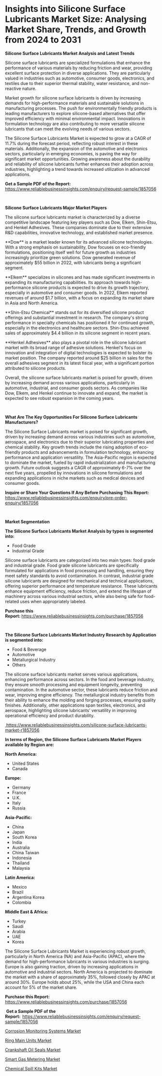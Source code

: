 <p><h1>Insights into Silicone Surface Lubricants Market Size: Analysing Market Share, Trends, and Growth from 2024 to 2031</h1></p><p><strong>Silicone Surface Lubricants Market Analysis and Latest Trends</strong></p>
<p><p>Silicone surface lubricants are specialized formulations that enhance the performance of various materials by reducing friction and wear, providing excellent surface protection in diverse applications. They are particularly valued in industries such as automotive, consumer goods, electronics, and textiles due to their superior thermal stability, water resistance, and non-reactive nature. </p><p>Market growth for silicone surface lubricants is driven by increasing demands for high-performance materials and sustainable solutions in manufacturing processes. The push for environmentally friendly products is leading manufacturers to explore silicone-based alternatives that offer improved efficiency with minimal environmental impact. Innovations in formulation technology are also contributing to more versatile silicone lubricants that can meet the evolving needs of various sectors.</p><p>The Silicone Surface Lubricants Market is expected to grow at a CAGR of 11.7% during the forecast period, reflecting robust interest in these materials. Additionally, the expansion of the automotive and electronics sectors, particularly in emerging economies, is paving the way for significant market opportunities. Growing awareness about the durability and reliability of silicone lubricants further enhances their adoption across industries, highlighting a trend towards increased utilization in advanced applications.</p></p>
<p><strong>Get a Sample PDF of the Report:&nbsp;</strong> <a href="https://www.reliablebusinessinsights.com/enquiry/request-sample/1857056?utm_campaign=1734&utm_medium=2&utm_source=Github&utm_content=ia&utm_term=20102024&utm_id=silicone-surface-lubricants">https://www.reliablebusinessinsights.com/enquiry/request-sample/1857056</a></p>
<p>&nbsp;</p>
<p><strong>Silicone Surface Lubricants Major Market Players</strong></p>
<p><p>The silicone surface lubricants market is characterized by a diverse competitive landscape featuring key players such as Dow, Elkem, Shin-Etsu, and Henkel Adhesives. These companies dominate due to their extensive R&D capabilities, innovative technology, and established market presence.</p><p>**Dow** is a market leader known for its advanced silicone technologies. With a strong emphasis on sustainability, Dow focuses on eco-friendly formulations, positioning itself well for future growth as industries increasingly prioritize green solutions. Dow generated revenue of approximately $55 billion in 2022, with lubricants being a significant segment.</p><p>**Elkem** specializes in silicones and has made significant investments in expanding its manufacturing capabilities. Its approach towards high-performance silicone products is expected to drive its growth trajectory, especially in automotive and consumer goods. In 2022, Elkem reported revenues of around $1.7 billion, with a focus on expanding its market share in Asia and North America.</p><p>**Shin-Etsu Chemical** stands out for its diversified silicone product offerings and substantial investment in research. The company's strong performance in specialty chemicals has positioned it for continued growth, especially in the electronics and healthcare sectors. Shin-Etsu achieved sales of approximately $4.4 billion in its silicone segment in recent years.</p><p>**Henkel Adhesives** also plays a pivotal role in the silicone lubricant market with its broad range of adhesive solutions. Henkel's focus on innovation and integration of digital technologies is expected to bolster its market position. The company reported around $25 billion in sales for the overall adhesives segment in its latest fiscal year, with a significant portion attributed to silicone products.</p><p>Overall, the silicone surface lubricants market is poised for growth, driven by increasing demand across various applications, particularly in automotive, industrial, and consumer goods sectors. As companies like Dow, Elkem, and Henkel continue to innovate and expand, the market is expected to see robust expansion in the coming years.</p></p>
<p>&nbsp;</p>
<p><strong>What Are The Key Opportunities For Silicone Surface Lubricants Manufacturers?</strong></p>
<p><p>The Silicone Surface Lubricants market is poised for significant growth, driven by increasing demand across various industries such as automotive, aerospace, and electronics due to their superior lubricating properties and chemical stability. Key growth trends include the rising adoption of eco-friendly products and advancements in formulation technology, enhancing performance and application versatility. The Asia-Pacific region is expected to dominate the market, fueled by rapid industrialization and manufacturing growth. Future outlook suggests a CAGR of approximately 6-7% over the next five years, propelled by innovations in silicone formulations and expanding applications in niche markets such as medical devices and consumer goods.</p></p>
<p><strong>Inquire or Share Your Questions If Any Before Purchasing This Report:</strong> <a href="https://www.reliablebusinessinsights.com/enquiry/pre-order-enquiry/1857056?utm_campaign=1734&utm_medium=2&utm_source=Github&utm_content=ia&utm_term=20102024&utm_id=silicone-surface-lubricants">https://www.reliablebusinessinsights.com/enquiry/pre-order-enquiry/1857056</a></p>
<p>&nbsp;</p>
<p><strong>Market Segmentation</strong></p>
<p><strong>The Silicone Surface Lubricants Market Analysis by types is segmented into:</strong></p>
<p><ul><li>Food Grade</li><li>Industrial Grade</li></ul></p>
<p><p>Silicone surface lubricants are categorized into two main types: food grade and industrial grade. Food grade silicone lubricants are specifically formulated for applications in food processing and handling, ensuring they meet safety standards to avoid contamination. In contrast, industrial grade silicone lubricants are designed for mechanical and technical applications, offering superior performance and temperature resistance. These lubricants enhance equipment efficiency, reduce friction, and extend the lifespan of machinery across various industrial sectors, while also being safe for food-related uses when appropriately labeled.</p></p>
<p><strong>Purchase this Report:&nbsp;</strong><a href="https://www.reliablebusinessinsights.com/purchase/1857056?utm_campaign=1734&utm_medium=2&utm_source=Github&utm_content=ia&utm_term=20102024&utm_id=silicone-surface-lubricants">https://www.reliablebusinessinsights.com/purchase/1857056</a></p>
<p>&nbsp;</p>
<p><strong>The Silicone Surface Lubricants Market Industry Research by Application is segmented into:</strong></p>
<p><ul><li>Food & Beverage</li><li>Automotive</li><li>Metallurgical Industry</li><li>Others</li></ul></p>
<p><p>The silicone surface lubricants market serves various applications, enhancing performance across sectors. In the food and beverage industry, they ensure smooth processing and equipment longevity, preventing contamination. In the automotive sector, these lubricants reduce friction and wear, improving engine efficiency. The metallurgical industry benefits from their ability to enhance the molding and forging processes, ensuring quality finishes. Additionally, other applications span textiles, electronics, and aerospace, highlighting silicone lubricants' versatility in improving operational efficiency and product durability.</p></p>
<p><a href="https://www.reliablebusinessinsights.com/silicone-surface-lubricants-market-r1857056?utm_campaign=1734&utm_medium=2&utm_source=Github&utm_content=ia&utm_term=20102024&utm_id=silicone-surface-lubricants">&nbsp;https://www.reliablebusinessinsights.com/silicone-surface-lubricants-market-r1857056</a></p>
<p><strong>In terms of Region, the Silicone Surface Lubricants Market Players available by Region are:</strong></p>
<p>
    <p> <strong> North America: </strong>
        <ul>
            <li>United States</li>
            <li>Canada</li>
        </ul>
        </p> 
    <p> <strong> Europe: </strong>
        <ul>
            <li>Germany</li>
            <li>France</li>
            <li>U.K.</li>
            <li>Italy</li>
            <li>Russia</li>
        </ul>
        </p> 
    <p> <strong> Asia-Pacific: </strong>
        <ul>
            <li>China</li>
            <li>Japan</li>
            <li>South Korea</li>
            <li>India</li>
            <li>Australia</li>
            <li>China Taiwan</li>
            <li>Indonesia</li>
            <li>Thailand</li>
            <li>Malaysia</li>
        </ul>
        </p> 
    <p> <strong> Latin America: </strong>
        <ul>
            <li>Mexico</li>
            <li>Brazil</li>
            <li>Argentina Korea</li>
            <li>Colombia</li>
        </ul>
        </p> 
    <p> <strong> Middle East & Africa: </strong>
        <ul>
            <li>Turkey</li>
            <li>Saudi</li>
            <li>Arabia</li>
            <li>UAE</li>
            <li>Korea</li>
        </ul>
    </p>
    </p>
<p><p>The Silicone Surface Lubricants Market is experiencing robust growth, particularly in North America (NA) and Asia-Pacific (APAC), where the demand for high-performance lubricants in various industries is surging. Europe is also gaining traction, driven by increasing applications in automotive and industrial sectors. North America is projected to dominate the market with a share of approximately 35%, followed closely by APAC at around 30%. Europe holds about 25%, while the USA and China each account for 5% of the market share.</p></p>
<p><strong>Purchase this Report: </strong><a href="https://www.reliablebusinessinsights.com/purchase/1857056?utm_campaign=1734&utm_medium=2&utm_source=Github&utm_content=ia&utm_term=20102024&utm_id=silicone-surface-lubricants">https://www.reliablebusinessinsights.com/purchase/1857056</a></p>
<p>&nbsp;<strong>Get a Sample PDF of the Report:&nbsp;&nbsp;</strong><a href="https://www.reliablebusinessinsights.com/enquiry/request-sample/1857056?utm_campaign=1734&utm_medium=2&utm_source=Github&utm_content=ia&utm_term=20102024&utm_id=silicone-surface-lubricants">https://www.reliablebusinessinsights.com/enquiry/request-sample/1857056</a></p>
<p><strong></strong></p>
<p><p><a href="https://www.linkedin.com/pulse/global-corrosion-monitoring-systems-market-landscape-future-5futf?utm_campaign=1734&utm_medium=2&utm_source=Github&utm_content=ia&utm_term=20102024&utm_id=silicone-surface-lubricants">Corrosion Monitoring Systems Market</a></p><p><a href="https://www.linkedin.com/pulse/ring-main-units-market-growth-segmentation-regional-analysis--qbe9f?utm_campaign=1734&utm_medium=2&utm_source=Github&utm_content=ia&utm_term=20102024&utm_id=silicone-surface-lubricants">Ring Main Units Market</a></p><p><a href="https://www.linkedin.com/pulse/crankshaft-oil-seals-market-size-share-analysis-growth-pz79f?utm_campaign=1734&utm_medium=2&utm_source=Github&utm_content=ia&utm_term=20102024&utm_id=silicone-surface-lubricants">Crankshaft Oil Seals Market</a></p><p><a href="https://www.linkedin.com/pulse/smart-gas-metering-industry-sector-market-dynamics-future-djzjf?utm_campaign=1734&utm_medium=2&utm_source=Github&utm_content=ia&utm_term=20102024&utm_id=silicone-surface-lubricants">Smart Gas Metering Market</a></p><p><a href="https://www.linkedin.com/pulse/chemical-spill-kits-market-industry-trends-forecast-period-from-x8wkf?utm_campaign=1734&utm_medium=2&utm_source=Github&utm_content=ia&utm_term=20102024&utm_id=silicone-surface-lubricants">Chemical Spill Kits Market</a></p></p>
